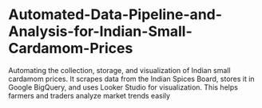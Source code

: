 # Automated-Data-Pipeline-and-Analysis-for-Indian-Small-Cardamom-Prices
Automating the collection, storage, and visualization of Indian small cardamom prices. It scrapes data from the Indian Spices Board, stores it in Google BigQuery, and uses Looker Studio for visualization. This helps farmers and traders analyze market trends easily
